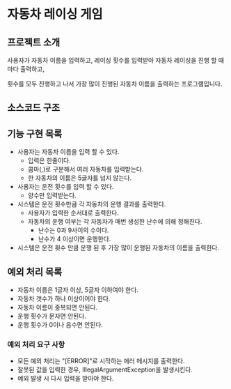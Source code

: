 # 자동차 레이싱 게임

## 프로젝트 소개

사용자가 자동차 이름을 입력하고, 레이싱 횟수를 입력받아 자동차 레이싱을 진행 할 때마다 출력하고, 

횟수를 모두 진행하고 나서 가장 많이 진행된 자동차 이름을 출력하는 프로그램입니다.

## 소스코드 구조



## 기능 구현 목록

- 사용자는 자동차 이름을 입력 할 수 있다.
  - 입력은 한줄이다.
  - 콤마(,)로 구분해서 여러 자동차를 입력받는다.
  - 한 자동차의 이름은 5글자를 넘지 않는다.
- 사용자는 운전 횟수를 입력 할 수 있다.
  - 양수만 입력받는다.
- 시스템은 운전 횟수만큼 각 자동차의 운행 결과를 출력한다.
  - 사용자가 입력한 순서대로 출력한다.
  - 자동차의 운행 여부는 각 자동차가 매번 생성한 난수에 의해 정해진다.
    - 난수는 0과 9사이의 수이다.
    - 난수가 4 이상이면 운행한다.
- 시스템은 운전 횟수 만큼 운행 된 후 가장 많이 운행된 자동차의 이름을 출력한다.



## 예외 처리 목록

- 자동차 이름은 1글자 이상, 5글자 이하여야 한다.
- 자동차 갯수가 하나 이상이어야 한다.
- 자동차 이름이 중복되면 안된다.
- 운행 횟수가 문자면 안된다.
- 운행 횟수가 0이나 음수면 안된다.

### 예외 처리 요구 사항

- 모든 예외 처리는 "[ERROR]"로 시작하는 에러 메시지를 출력한다.
- 잘못된 값을 입력한 경우, IllegalArgumentException을 발생시킨다.
- 예외 발생 시 다시 입력을 받아야 한다.

